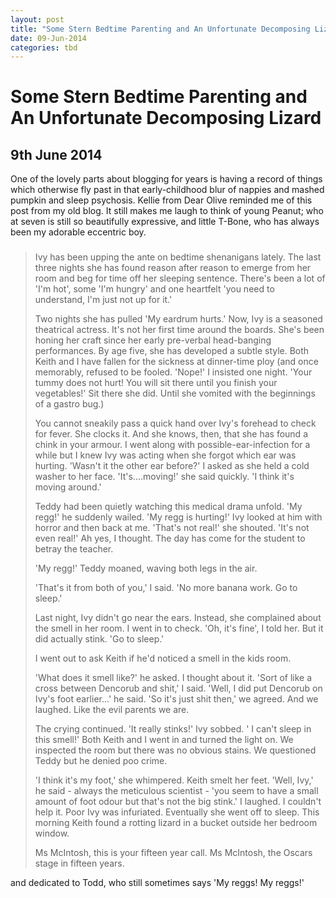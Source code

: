 ```yaml
---
layout: post
title: "Some Stern Bedtime Parenting and An Unfortunate Decomposing Lizard"
date: 09-Jun-2014
categories: tbd
---
```


# Some Stern Bedtime Parenting and An Unfortunate Decomposing Lizard

## 9th June 2014

One of the lovely parts about blogging for years is having a record of things which otherwise fly past in that early-childhood blur of nappies and mashed pumpkin and sleep psychosis. Kellie from Dear Olive reminded me of this post from my old blog. It still makes me laugh to think of young Peanut; who at seven is still so beautifully expressive,   and little T-Bone, who has always been my adorable eccentric boy.

<blockquote>

<h3 itemprop="name"></h3>

</blockquote>

<div id="post-body-7406819631465767164" itemprop="description articleBody">

<blockquote>Ivy has been upping the ante on bedtime shenanigans lately. The last three nights she has found reason after reason to emerge from her room and beg for time off her sleeping sentence. There's been a lot of 'I'm hot', some 'I'm hungry' and one heartfelt 'you need to understand, I'm just not up for it.'



Two nights she has pulled 'My eardrum hurts.' Now, Ivy is a seasoned theatrical actress. It's not her first time around the boards. She's been honing her craft since her early pre-verbal head-banging performances. By age five, she has developed a subtle style. Both Keith and I have fallen for the sickness at dinner-time ploy (and once memorably, refused to be fooled. 'Nope!' I insisted one night. 'Your tummy does not hurt! You will sit there until you finish your vegetables!' Sit there she did. Until she vomited with the beginnings of a gastro bug.)



You cannot sneakily pass a quick hand over Ivy's forehead to check for fever. She clocks it. And she knows, then, that she has found a chink in your armour. I went along with possible-ear-infection for a while but I knew Ivy was acting when she forgot which ear was hurting. 'Wasn't it the other ear before?' I asked as she held a cold washer to her face. 'It's....moving!' she said quickly. 'I think it's moving around.'



Teddy had been quietly watching this medical drama unfold. 'My regg!' he suddenly wailed. 'My regg is hurting!' Ivy looked at him with horror and then back at me. 'That's not real!' she shouted. 'It's not even real!' Ah yes, I thought. The day has come for the student to betray the teacher.



'My regg!' Teddy moaned, waving both legs in the air.



'That's it from both of you,' I said. 'No more banana work. Go to sleep.'



Last night, Ivy didn't go near the ears. Instead, she complained about the smell in her room. I went in to check. 'Oh, it's fine', I told her. But it did actually stink. 'Go to sleep.'



I went out to ask Keith if he'd noticed a smell in the kids room.



'What does it smell like?' he asked. I thought about it. 'Sort of like a cross between Dencorub and shit,' I said. 'Well, I did put Dencorub on Ivy's foot earlier...' he said. 'So it's just shit then,' we agreed. And we laughed. Like the evil parents we are.



The crying continued. 'It really stinks!' Ivy sobbed. ' I can't sleep in this smell!' Both Keith and I went in and turned the light on. We inspected the room but there was no obvious stains. We questioned Teddy but he denied poo crime.



'I think it's my foot,' she whimpered. Keith smelt her feet. 'Well, Ivy,' he said - always the meticulous scientist - 'you seem to have a small amount of foot odour but that's not the big stink.' I laughed. I couldn't help it. Poor Ivy was infuriated. Eventually she went off to sleep. This morning Keith found a rotting lizard in a bucket outside her bedroom window.



Ms McIntosh, this is your fifteen year call. Ms McIntosh, the Oscars stage in fifteen years.</blockquote>



and dedicated to Todd, who still sometimes says 'My reggs! My reggs!'
